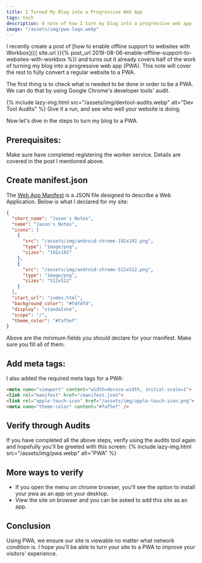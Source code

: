 ```yaml
---
title: I Turned My Blog into a Progressive Web App
tags: tech
description: A note of how I turn my blog into a progressive web app
image: "/assets/img/pwa-logo.webp"
---
```


I recently create a post of [how to enable offline support to websites with Workbox]({{ site.url }}{% post_url 2019-08-06-enable-offline-support-to-websites-with-workbox %}) and turns out it already covers half of the work of turning my blog into a progressive web app (PWA). This note will cover the rest to fully convert a regular website to a PWA.
<!--more-->

The first thing is to check what is needed to be done in order to be a PWA. We can do that by using Google Chrome's developer tools' audit.

{% include lazy-img.html src="/assets/img/devtool-audits.webp" alt="Dev Tool Audits" %}
Give it a run, and see who well your website is doing.

Now let's dive in the steps to turn my blog to a PWA.

## Prerequisites:
Make sure have completed registering the worker service. Details are covered in the post I mentioned above.

## Create manifest.json
The [Web App Manifest](https://developer.mozilla.org/en-US/docs/Web/Manifest) is a JSON file designed to describe a Web Application. Below is what I declared for my site:
```json
{
  "short_name": "Jason's Notes",
  "name": "Jason's Notes",
  "icons": [
    {
      "src": "/assets/img/android-chrome-192x192.png",
      "type": "image/png",
      "sizes": "192x192"
    },
    {
      "src": "/assets/img/android-chrome-512x512.png",
      "type": "image/png",
      "sizes": "512x512"
    }
  ],
  "start_url": "index.html",
  "background_color": "#fdfdfd",
  "display": "standalone",
  "scope": "/",
  "theme_color": "#faf5ef"
}
```
Above are the minimum fields you should declare for your manifest. Make sure you fill all of them.

## Add meta tags:
I also added the required meta tags for a PWA:
```html
<meta name="viewport" content="width=device-width, initial-scale=1">
<link rel="manifest" href="/manifest.json">
<link rel="apple-touch-icon" href="/assets/img/apple-touch-icon.png">
<meta name="theme-color" content="#faf5ef" />
```

## Verify through Audits
If you have completed all the above steps, verify using the audits tool again and hopefully you'll be greeted with this screen:
{% include lazy-img.html src="/assets/img/pwa.webp" alt="PWA" %}

## More ways to verify
* If you open the menu on chrome browser, you'll see the option to install your pwa as an app on your desktop.
* View the site on browser and you can be asked to add this site as an app.

## Conclusion
Using PWA, we ensure our site is viewable no matter what network condition is. I hope you'll be able to turn your site to a PWA to improve your visitors' experience.